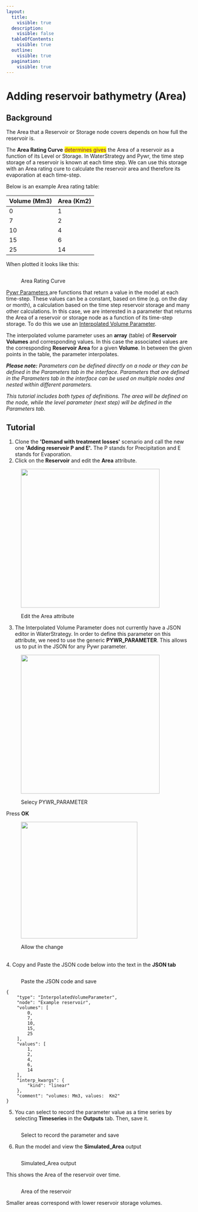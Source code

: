 ```yaml
---
layout:
  title:
    visible: true
  description:
    visible: false
  tableOfContents:
    visible: true
  outline:
    visible: true
  pagination:
    visible: true
---
```


# Adding reservoir bathymetry (Area)

## Background <a href="#background" id="background"></a>

The Area that a Reservoir or Storage node covers depends on how full the reservoir is.

The **Area Rating Curve** <mark style="color:purple;">determines gives</mark> the Area of a reservoir as a function of its Level or Storage. In WaterStrategy and Pywr, the time step storage of a reservoir is known at each time step. We can use this storage with an Area rating cure to calculate the reservoir area and therefore its evaporation at each time-step.

Below is an example Area rating table:

| Volume (Mm3) | Area (Km2) |
| ------------ | ---------- |
| 0            | 1          |
| 7            | 2          |
| 10           | 4          |
| 15           | 6          |
| 25           | 14         |

When plotted it looks like this:

<figure><img src="../../.gitbook/assets/image (162).png" alt=""><figcaption><p>Area Rating Curve</p></figcaption></figure>

[Pywr Parameters ](https://water-strategy.gitbook.io/water-strategy/modelling-fundamentals/parameters)are functions that return a value in the model at each time-step. These values can be a constant, based on time (e.g. on the day or month), a calculation based on the time step reservoir storage and many other calculations. In this case, we are interested in a parameter that returns the Area of a reservoir or storage node as a function of its time-step storage. To do this we use an [Interpolated Volume Parameter](https://water-strategy.gitbook.io/water-strategy/modelling-fundamentals/parameters/interpolated-volume).

The interpolated volume parameter uses an **array** (table) of **Reservoir Volumes** and corresponding values. In this case the associated values are the corresponding **Reservoir Area** for a given **Volume**. In between the given points in the table, the parameter interpolates.

_**Please note:** Parameters can be defined directly on a node or they can be defined in the Parameters tab in the interface. Parameters that are defined in the Parameters tab in the interface can be used on multiple nodes and nested within different parameters._

_This tutorial includes both types of definitions. The area will be defined on the node, while the level parameter (next step) will be defined in the Parameters tab._

## Tutorial <a href="#tutorial" id="tutorial"></a>

1. Clone the **'Demand with treatment losses'** scenario and call the new one **'Adding reservoir P and E'.** The P stands for Precipitation and E stands for Evaporation.&#x20;
2. Click on the **Reservoir** and edit the **Area** attribute.

<figure><img src="../../.gitbook/assets/image (115).png" alt="" width="375"><figcaption><p>Edit the Area attribute</p></figcaption></figure>

3. The Interpolated Volume Parameter does not currently have a JSON editor in WaterStrategy. In order to define this parameter on this attribute, we need to use the generic **PYWR\_PARAMETER**. This allows us to put in the JSON for any Pywr parameter.

<figure><img src="../../.gitbook/assets/image (85).png" alt="" width="375"><figcaption><p>Selecy PYWR_PARAMETER</p></figcaption></figure>

Press **OK**

<figure><img src="../../.gitbook/assets/image (65).png" alt="" width="315"><figcaption><p>Allow the change</p></figcaption></figure>

\
4\. Copy and Paste the JSON code below into the text in the **JSON tab**

<figure><img src="../../.gitbook/assets/image (84).png" alt=""><figcaption><p>Paste the JSON code and save</p></figcaption></figure>

```
{
	"type": "InterpolatedVolumeParameter",
	"node": "Example reservoir",
	"volumes": [
		0,
		7,
		10,
		15,
		25
	],
	"values": [
		1,
		2,
		4,
		6,
		14
	],
	"interp_kwargs": {
		"kind": "linear"
	},
	"comment": "volumes: Mm3, values:  Km2"
}
```

5. You can select to record the parameter value as a time series by selecting **Timeseries** in the **Outputs** tab. Then, save it.

<figure><img src="../../.gitbook/assets/image (86).png" alt=""><figcaption><p>Select to record the parameter and save</p></figcaption></figure>

6. Run the model and view the **Simulated\_Area** output

<figure><img src="../../.gitbook/assets/image (68).png" alt=""><figcaption><p>Simulated_Area output</p></figcaption></figure>

This shows the Area of the reservoir over time.

<figure><img src="../../.gitbook/assets/image (88).png" alt=""><figcaption><p>Area of the reservoir</p></figcaption></figure>

Smaller areas correspond with lower reservoir storage volumes.
